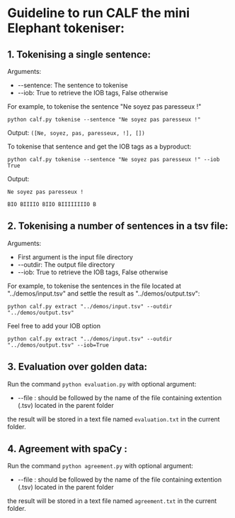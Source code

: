 #  Guideline to run CALF the mini Elephant tokeniser:
## 1. Tokenising a single sentence:
Arguments:
<ul>
<li>--sentence: The sentence to tokenise</li>
<li>--iob: True to retrieve the IOB tags, False otherwise</li>
</ul>
For example, to tokenise the sentence "Ne soyez pas paresseux !"

`python calf.py tokenise --sentence "Ne soyez pas paresseux !"`

Output: `([Ne, soyez, pas, paresseux, !], [])`

To tokenise that sentence and get the IOB tags as a byproduct:

`python calf.py tokenise --sentence "Ne soyez pas paresseux !" --iob True`

Output: 

`Ne soyez pas paresseux !`

`BIO BIIIIO BIIO BIIIIIIIIO B`
## 2. Tokenising a number of sentences in a tsv file:
Arguments:
<ul>
<li>First argument is the input file directory</li>
<li>--outdir: The output file directory</li>
<li>--iob: True to retrieve the IOB tags, False otherwise</li>
</ul>
For example, to tokenise the sentences in the file located at "../demos/input.tsv" and settle the result as "../demos/output.tsv":

`python calf.py extract "../demos/input.tsv" --outdir "../demos/output.tsv"`

Feel free to add your IOB option

`python calf.py extract "../demos/input.tsv" --outdir "../demos/output.tsv" --iob=True`

## 3. Evaluation over golden data:
Run the command `python evaluation.py` with optional argument:
<ul>
	<li> --file : should be followed by the name of the file containing extention (.tsv) located in the parent folder </li>
</ul>

the result will be stored in a text file named `evaluation.txt` in the current folder.

## 4. Agreement with spaCy :
Run the command `python agreement.py` with optional argument:
<ul>
	<li> --file : should be followed by the name of the file containing extention (.tsv) located in the parent folder </li>
</ul>

the result will be stored in a text file named `agreement.txt` in the current folder.
